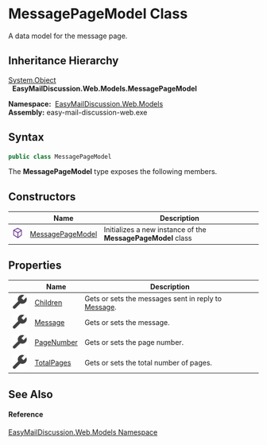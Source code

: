 MessagePageModel Class
======================
A data model for the message page.


Inheritance Hierarchy
---------------------
[System.Object][1]  
  **EasyMailDiscussion.Web.Models.MessagePageModel**  

  **Namespace:**  [EasyMailDiscussion.Web.Models][2]  
  **Assembly:** easy-mail-discussion-web.exe

Syntax
------

```csharp
public class MessagePageModel
```

The **MessagePageModel** type exposes the following members.


Constructors
------------

|                  | Name                  | Description                                                  |
| ---------------- | --------------------- | ------------------------------------------------------------ |
| ![Public method] | [MessagePageModel][3] | Initializes a new instance of the **MessagePageModel** class |


Properties
----------

|                    | Name            | Description                                              |
| ------------------ | --------------- | -------------------------------------------------------- |
| ![Public property] | [Children][4]   | Gets or sets the messages sent in reply to [Message][5]. |
| ![Public property] | [Message][5]    | Gets or sets the message.                                |
| ![Public property] | [PageNumber][6] | Gets or sets the page number.                            |
| ![Public property] | [TotalPages][7] | Gets or sets the total number of pages.                  |


See Also
--------

#### Reference
[EasyMailDiscussion.Web.Models Namespace][2]  

[1]: https://docs.microsoft.com/dotnet/api/system.object
[2]: ../README.md
[3]: _ctor.md
[4]: Children.md
[5]: Message.md
[6]: PageNumber.md
[7]: TotalPages.md
[Public method]: ../../icons/pubmethod.svg "Public method"
[Public property]: ../../icons/pubproperty.svg "Public property"